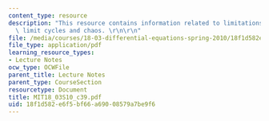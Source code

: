 ```yaml
---
content_type: resource
description: "This resource contains information related to limitations of the linear:\
  \ limit cycles and chaos. \r\n\r\n"
file: /media/courses/18-03-differential-equations-spring-2010/18f1d582e6f5bf66a69008579a7be9f6_MIT18_03S10_c39.pdf
file_type: application/pdf
learning_resource_types:
- Lecture Notes
ocw_type: OCWFile
parent_title: Lecture Notes
parent_type: CourseSection
resourcetype: Document
title: MIT18_03S10_c39.pdf
uid: 18f1d582-e6f5-bf66-a690-08579a7be9f6
---
```

